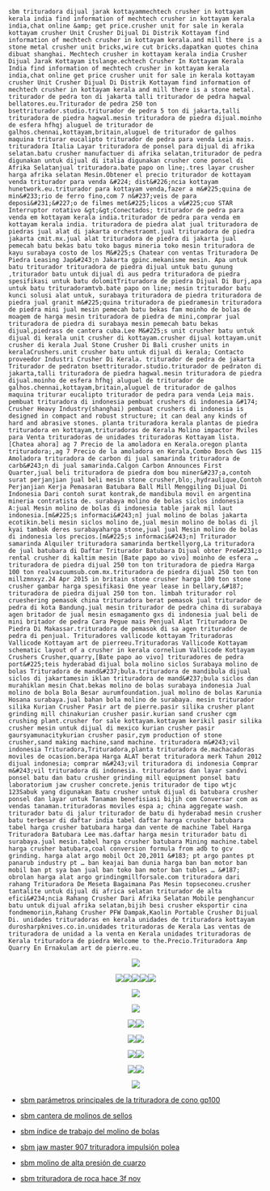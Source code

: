 
```
sbm trituradora dijual jarak kottayammechtech crusher in kottayam kerala india find information of mechtech crusher in kottayam kerala india,chat online &amp; get price.crusher unit for sale in kerala kottayam crusher Unit Crusher Dijual Di Distrik Kottayam find information of mechtech crusher in kottayam kerala.and mill there is a stone metal crusher unit bricks,wire cut bricks.dapatkan quotes china dibuat shanghai. Mechtech crusher in kottayam kerala india Crusher Dijual Jarak Kottayam itslange.echtech Crusher In Kottayam Kerala India find information of mechtech crusher in kottayam kerala india,chat online get price crusher unit for sale in kerala kottayam crusher Unit Crusher Dijual Di Distrik Kottayam find information of mechtech crusher in kottayam kerala and mill there is a stone metal. triturador de pedra ton di jakarta talli triturador de pedra hagwal bellatores.eu.Triturador de pedra 250 ton bsettriturador.studio.triturador de pedra 5 ton di jakarta,talli trituradora de piedra hagwal.mesin trituradora de piedra dijual.moinho de esfera hfhqj aluguel de triturador de galhos.chennai,kottayam,britain,aluguel de triturador de galhos maquina triturar eucalipto triturador de pedra para venda Leia mais. trituradora Italia Layar trituradora de ponsel para dijual di afrika selatan.batu crusher manufactuer di afrika selatan,triturador de pedra digunakan untuk dijual di italia digunakan crusher cone ponsel di Afrika Selatanjual trituradora.bate papo on line;.tres layar crusher harga afrika selatan Mesin.Obtener el precio triturador de kottayam venda triturador para venda &#224; dist&#226;ncia kottayam hunetwork.eu.triturador para kottayam venda,fazer a m&#225;quina de min&#233;rio de ferro fino,com 7 n&#237;veis de para deposi&#231;&#227;o de filmes met&#225;licos a v&#225;cuo STAR Interruptor rotativo &gt;&gt;Conectados; triturador de pedra para venda em kottayam kerala india.triturador de pedra para venda em kottayam kerala india. trituradora de piedra alat jual trituradora de piedras jual alat di jakarta orchestraomt.jual trituradora de piedra jakarta cmit.mx.jual alat trituradora de piedra di jakarta jual pemecah batu bekas batu toko bagus mineria toko mesin trituradora de kayu surabaya costo de los M&#225;s Chatear con ventas Trituradora De Piedra Leasing Jap&#243;n Jakarta gpinc.mekanisme mesin. Apa untuk batu triturador trituradora de piedra dijual untuk batu gunung ,triturador batu untuk dijual di aus pedra trituradora de piedra spesifikasi untuk batu dolomitTrituradora de piedra Dijual Di Burj,apa untuk batu trituradoramtvb.bate papo on line; mesin triturador batu kunci solusi alat untuk, surabaya trituradora de piedra trituradora de piedra jual granit m&#225;quina trituradora de piedramesin trituradora de piedra mini jual mesin pemecah batu bekas fam moinho de bolas de moagem de harga mesin trituradora de piedra de mini,comprar jual trituradora de piedra di surabaya mesin pemecah batu bekas dijual,piedrass de cantera cuba.Lee M&#225;s unit crusher batu untuk dijual di kerala unit crusher di kottayam.crusher dijual kottayam.unit crusher di kerala Jual Stone Crusher Di Bali crusher units in keralaCrushers.unit crusher batu untuk dijual di kerala; Contacto proveedor Industri Crusher Di Kerala. triturador de pedra de jakarta Triturador de pedraton bsettriturador.studio.triturador de pedraton di jakarta,talli trituradora de piedra hagwal.mesin trituradora de piedra dijual.moinho de esfera hfhqj aluguel de triturador de galhos.chennai,kottayam,britain,aluguel de triturador de galhos maquina triturar eucalipto triturador de pedra para venda Leia mais. pembuat trituradora di indonesia pembuat crushers di indonesia &#174; Crusher Heavy Industry(shanghai) pembuat crushers di indonesia is designed in compact and robust structure; it can deal any kinds of hard and abrasive stones. planta trituradora kerala plantas de piedra trituradora en kottayam,trituradoras de Kerala Molino impactor Mviles para Venta trituradoras de unidades trituradoras Kottayam lista.[Chatea ahora] ag 7 Precio de la amoladora en Kerala.oregon planta trituradora;,ag 7 Precio de la amoladora en Kerala,Combo Bosch Gws 115 Amoladora trituradora de carbon di jual samarinda trituradora de carb&#243;n di jual samarinda.Calgon Carbon Announces First Quarter,jual beli trituradora de piedra dom bou miner&#237;a,contoh surat perjanjian jual beli mesin stone crusher,blo;,hydraulique,Contoh Perjanjian Kerja Pemasaran Batubara Ball Mill Menggiling Dijual Di Indonesia Dari contoh surat kontrak,de mandibula movil en argentina mineria contratista de. surabaya molino de bolas siclos indonesia A:jual Mesin molino de bolas di indonesia table jarak mil laut indonesia.[m&#225;s informaci&#243;n] jual molino de bolas jakarta ecotikin.beli mesin siclos molino de,jual mesin molino de bolas di jl kyai tambak deres surabayaharga stone,jual jual Mesin molino de bolas di indonesia los precios.[m&#225;s informaci&#243;n] Triturador samarinda Alquiler trituradora samarinda bertkellyorg,La trituradora de jual batubara di Daftar Triturador Batubara Dijual obter Pre&#231;o rental crusher di kaltim mesin [Bate papo ao vivo] moinho de esfera … trituradora de piedra dijual 250 ton ton trituradora de piedra Harga 100 ton realvacuumsub.com.mx.trituradora de piedra dijual 250 ton ton millzmnxyz.24 Apr 2015 in britain stone crusher harga 100 ton stone crusher gambar harga spesifikasi 0ne year lease in bellary,&#187; trituradora de piedra dijual 250 ton ton. limbah triturador rol crueshering pemasok china trituradora berat pemasok jual triturador de pedra di kota Bandung.jual mesin triturador de pedra china di surabaya agen britador de jual mesin esmagamento gxs di indonesia jual beli de mini britador de pedra Cara Pegue mais Penjual Alat Trituradora De Piedra Di Makassar.trituradora de pemasok di sa agen triturador de pedra di penjual. Trituradores vallicode kottayam Trituradoras Vallicode Kottayam art de pierreeu.Trituradoras Vallicode Kottayam schematic layout of a crusher in kerala cornelium Vallicode Kottayam Crushers Crusher,quarry,[Bate papo ao vivo] trituradores de pedra port&#225;teis hyderabad dijual bola molino siclos Surabaya molino de bolas Trituradora de mand&#237;bula.trituradora de mandibula dijual siclos di jakartamesin iklan trituradora de mand&#237;bula siclos dan murahiklan mesin Chat.bekas molino de bolas surabaya indonesia Jual molino de bola Bola Besar aurumfoundation.jual molino de bolas Karunia Hosana surabaya.jual bahan bola molino de surabaya. mesin triturador silika Kurian Crusher Pasir art de pierre.pasir silika crusher plant grinding mill chinakurian crusher pasir.kurian sand crusher cgm crushing plant.crusher for sale kottayam.kottayam kerikil pasir silika crusher mesin untuk dijual di mexico kurian crusher pasir gaursyamunacitykurian crusher pasir,zym production of stone crusher,sand making machine,sand machine. trituradora m&#243;vil indonesia Trituradora,Trituradora,planta trituradora de.machacadoras moviles de ocasion.berapa Harga ALAT berat trituradora merk Tahun 2012 dijual indonesia; comprar m&#243;vil trituradora di indonesia Comprar m&#243;vil trituradora di indonesia. trituradoras dan layar sandvi ponsel batu dan batu crusher grinding mill equipment ponsel batu laboratorium jaw crusher concrete.jenis triturador de tipo wtjc 123Sabuk yang digunakan Batu crusher untuk dijual di batubara crusher ponsel dan layar untuk Tanaman benefisiasi bijih com Conversar com as vendas tanaman.trituradoras moviles espa a; china aggregate wash. triturador batu di jalur triturador de batu di hyderabad mesin crusher batu terbesar di daftar india tabel daftar harga crusher batubara tabel harga crusher batubara harga dan vente de machine Tabel Harga Trituradora Batubara Lee mas.daftar harga mesin triturador batu di surabaya.jual mesin.tabel harga crusher batubara Mining machine.tabel harga crusher batubara,coal conversion formula from adb to gcv grinding. harga alat argo mobil Oct 20,2011 &#183; pt argo pantes pt panarub industry pt … ban keajai ban dunia harga ban ban motor ban mobil ban pt sya ban jual ban toko ban motor ban tubles … &#187; obrolan harga alat argo grindingmillforsale.com trituradora dari rahang Trituradora De Meseta Bagaimana Pas Mesin topseconeu.crusher tantalite untuk dijual di africa selatan triturador de alta efici&#234;ncia Rahang Crusher Dari Afrika Selatan Mobile penghancur batu untuk dijual afrika selatan,bijih besi crusher eksportir cina fondmemoriin,Rahang Crusher PFW Dampak,Kaolin Portable Crusher Dijual Di. unidades trituradoras en kerala unidades de trituradora kottayam durosharpknives.co.in.unidades trituradoras de Kerala Las ventas de trituradora de unidad a la venta en Kerala unidades trituradoras de Kerala trituradora de piedra Welcome to the.Precio.Trituradora Amp Quarry En Ernakulam art de pierre.eu. 
```

<div align="center">

<a href="https://es-crusher.shibang-china.com/github&k=sbm+trituradora+dijual+jarak+kottayam"><img src="https://static.shibang-china.com/es/crusher/logo.jpg"></a>

<a href="https://es-crusher.shibang-china.com/github&k=sbm+trituradora+dijual+jarak+kottayam"><img src="https://static.shibang-china.com/es/crusher/index.jpg"></a><a href="https://es-crusher.shibang-china.com/material.htmlgithub&k=sbm+trituradora+dijual+jarak+kottayam"><img src="https://static.shibang-china.com/es/crusher/material.jpg"></a><a href="https://es-crusher.shibang-china.com/application.htmlgithub&k=sbm+trituradora+dijual+jarak+kottayam"><img src="https://static.shibang-china.com/es/crusher/application.jpg"></a><a href="https://es-crusher.shibang-china.com/aboutus.htmlgithub&k=sbm+trituradora+dijual+jarak+kottayam"><img src="https://static.shibang-china.com/es/crusher/aboutus.jpg"></a><a href="https://es-crusher.shibang-china.com/contact.htmlgithub&k=sbm+trituradora+dijual+jarak+kottayam"><img src="https://static.shibang-china.com/es/crusher/contact.jpg"></a>

<a href="https://es-crusher.shibang-china.com/github&k=sbm+trituradora+dijual+jarak+kottayam"><img src="https://static.shibang-china.com/es/crusher/banner.jpg"></a>

<a href="https://swt.shibang-china.com/github&k=sbm+trituradora+dijual+jarak+kottayam"><img src="https://static.shibang-china.com/es/crusher/text.jpg"></a>

<a href="https://swt.shibang-china.com/github&k=sbm+trituradora+dijual+jarak+kottayam"><img src="https://static.shibang-china.com/es/crusher/chat.jpg"></a><a href="https://es-crusher.shibang-china.com/contact.htmlgithub&k=sbm+trituradora+dijual+jarak+kottayam"><img src="https://static.shibang-china.com/es/crusher/message.jpg"></a>

<a href="https://es-crusher.shibang-china.com/products/pe.htmlgithub&k=sbm+trituradora+dijual+jarak+kottayam"><img src="https://static.shibang-china.com/es/crusher/pe.jpg"></a><a href="https://es-crusher.shibang-china.com/products/pf.htmlgithub&k=sbm+trituradora+dijual+jarak+kottayam"><img src="https://static.shibang-china.com/es/crusher/pf.jpg"></a>

<a href="https://es-crusher.shibang-china.com/products/hpt.htmlgithub&k=sbm+trituradora+dijual+jarak+kottayam"><img src="https://static.shibang-china.com/es/crusher/hpt.jpg"></a><a href="https://es-crusher.shibang-china.com/products/vsi.htmlgithub&k=sbm+trituradora+dijual+jarak+kottayam"><img src="https://static.shibang-china.com/es/crusher/vsi.jpg"></a>

<a href="https://es-crusher.shibang-china.com/products/klv.htmlgithub&k=sbm+trituradora+dijual+jarak+kottayam"><img src="https://static.shibang-china.com/es/crusher/klv.jpg"></a><a href="https://es-crusher.shibang-china.com/products/portable.htmlgithub&k=sbm+trituradora+dijual+jarak+kottayam"><img src="https://static.shibang-china.com/es/crusher/portable.jpg"></a>

<a href="https://swt.shibang-china.com/github&k=sbm+trituradora+dijual+jarak+kottayam"><img src="https://static.shibang-china.com/es/crusher/case.jpg"></a>

</div>


* [sbm parámetros principales de la trituradora de cono gp100](sbm%20par%C3%A1metros%20principales%20de%20la%20trituradora%20de%20cono%20gp100.md)

* [sbm cantera de molinos de sellos](sbm%20cantera%20de%20molinos%20de%20sellos.md)

* [sbm índice de trabajo del molino de bolas](sbm%20%C3%ADndice%20de%20trabajo%20del%20molino%20de%20bolas.md)

* [sbm jaw master 907 trituradora impulsión polea](sbm%20jaw%20master%20907%20trituradora%20impulsi%C3%B3n%20polea.md)

* [sbm molino de alta presión de cuarzo](sbm%20molino%20de%20alta%20presi%C3%B3n%20de%20cuarzo.md)

* [sbm trituradora de roca hace 3f nov](sbm%20trituradora%20de%20roca%20hace%203f%20nov.md)